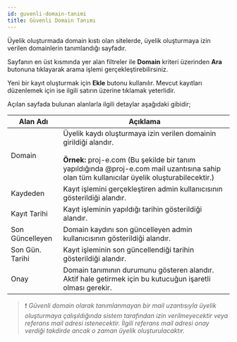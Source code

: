 ```yaml
---
id: guvenli-domain-tanimi
title: Güvenli Domain Tanımı
---
```


Üyelik oluşturmada domain kıstı olan sitelerde, üyelik oluşturmaya izin verilen domainlerin tanımlandığı sayfadır.

Sayfanın en üst kısmında yer alan filtreler ile **Domain** kriteri üzerinden **Ara** butonuna tıklayarak arama işlemi gerçekleştirebilirsiniz.

Yeni bir kayıt oluşturmak için **Ekle** butonu kullanılır. Mevcut kayıtları düzenlemek için ise ilgili satırın üzerine tıklamak yeterlidir. 

Açılan sayfada bulunan alanlarla ilgili detaylar aşağıdaki gibidir;

|Alan Adı|Açıklama|
|--|--|
|Domain|Üyelik kaydı oluşturmaya izin verilen domainin girildiği alandır.<br><br>**Örnek:** proj-e.com (Bu şekilde bir tanım yapıldığında @proj-e.com mail uzantısına sahip olan tüm kullanıcılar üyelik oluşturabilecektir.) |
|Kaydeden|Kayıt işlemini gerçekleştiren admin kullanıcısının gösterildiği alandır.|
|Kayıt Tarihi|Kayıt işleminin yapıldığı tarihin gösterildiği alandır.|
|Son Güncelleyen|Domain kaydını son güncelleyen admin kullanıcısının gösterildiği alandır.|
|Son Gün. Tarihi|Kayıt işleminin son güncellendiği tarihin gösterildiği alandır.|
|Onay|Domain tanımının durumunu gösteren alandır. Aktif hale getirmek için bu kutucuğun işaretli olması gerekir.|

> ❗️ _Güvenli domain olarak tanımlanmayan bir mail uzantısıyla üyelik oluşturmaya çalışıldığında sistem tarafından izin verilmeyecektir veya referans mail adresi istenecektir. İlgili referans mail adresi onay verdiği takdirde ancak o zaman üyelik oluşturulacaktır._
